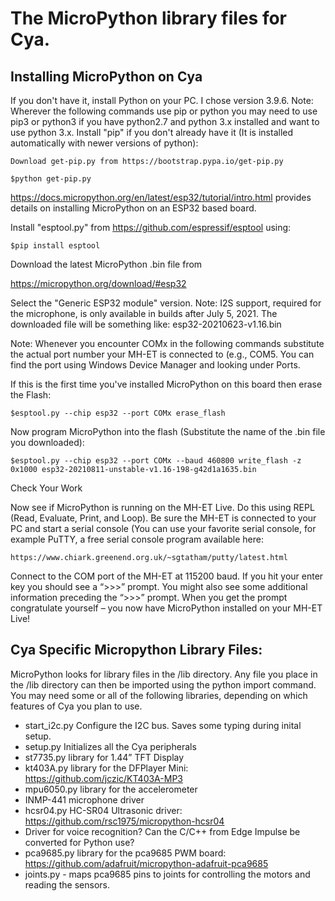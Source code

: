 # The MicroPython library files for Cya.
## Installing MicroPython on Cya
If you don't have it, install Python on your PC. I chose version 3.9.6.
Note: Wherever the following commands use pip or python you may need to use pip3 or python3 if you have python2.7 and python 3.x installed and want to use python 3.x.
Install "pip" if you don't already have it (It is installed automatically with newer versions of python):

	Download get-pip.py from https://bootstrap.pypa.io/get-pip.py
  
	$python get-pip.py

https://docs.micropython.org/en/latest/esp32/tutorial/intro.html provides details on installing MicroPython on an ESP32 based board.

Install "esptool.py" from https://github.com/espressif/esptool using:

	$pip install esptool
  
Download the latest MicroPython .bin file from

https://micropython.org/download/#esp32 

Select the "Generic ESP32 module" version. Note: I2S support, required for the microphone, is only available in builds after July 5, 2021.
The downloaded file will be something like: esp32-20210623-v1.16.bin

Note: Whenever you encounter COMx in the following commands substitute the actual port number your MH-ET is connected to (e.g., COM5. You can find the port using Windows Device Manager and looking under Ports.

If this is the first time you've installed MicroPython on this board then erase the Flash:

	$esptool.py --chip esp32 --port COMx erase_flash
  
Now program MicroPython into the flash (Substitute the name of the .bin file you downloaded):

	$esptool.py --chip esp32 --port COMx --baud 460800 write_flash -z 0x1000 esp32-20210811-unstable-v1.16-198-g42d1a1635.bin
  
Check Your Work

Now see if MicroPython is running on the MH-ET Live. Do this using REPL (Read, Evaluate, Print, and Loop). Be sure the MH-ET is connected to your PC and start a serial console (You can use your favorite serial console, for example PuTTY, a free serial console program available here:

	https://www.chiark.greenend.org.uk/~sgtatham/putty/latest.html
  
Connect to the COM port of the MH-ET at 115200 baud. If you hit your enter key you should see a “>>>” prompt. You might also see some additional information preceding the “>>>” prompt. When you get the prompt congratulate yourself – you now have MicroPython installed on your MH-ET Live! 

## Cya Specific Micropython Library Files:

MicroPython looks for library files in the /lib directory. Any file you place in the /lib directory can then be imported using the python import command. You may need some or all of the following libraries, depending on which features of Cya you plan to use.

- start_i2c.py Configure the I2C bus. Saves some typing during inital setup.
- setup.py Initializes all the Cya peripherals
- st7735.py  library for 1.44” TFT Display
- kt403A.py library for the DFPlayer Mini: https://github.com/jczic/KT403A-MP3
- mpu6050.py library for the accelerometer
- INMP-441 microphone driver
- hcsr04.py HC-SR04 Ultrasonic driver: https://github.com/rsc1975/micropython-hcsr04
- Driver for voice recognition? Can the C/C++ from Edge Impulse be converted for Python use?
- pca9685.py library for the pca9685 PWM board: https://github.com/adafruit/micropython-adafruit-pca9685
- joints.py - maps pca9685 pins to joints for controlling the motors and reading the sensors.

